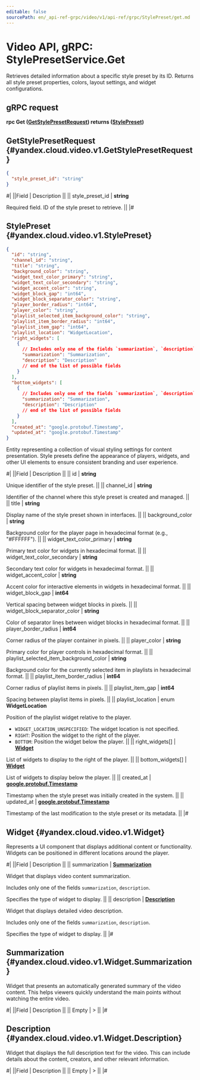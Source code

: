 ```yaml
---
editable: false
sourcePath: en/_api-ref-grpc/video/v1/api-ref/grpc/StylePreset/get.md
---
```


# Video API, gRPC: StylePresetService.Get

Retrieves detailed information about a specific style preset by its ID.
Returns all style preset properties, colors, layout settings, and widget configurations.

## gRPC request

**rpc Get ([GetStylePresetRequest](#yandex.cloud.video.v1.GetStylePresetRequest)) returns ([StylePreset](#yandex.cloud.video.v1.StylePreset))**

## GetStylePresetRequest {#yandex.cloud.video.v1.GetStylePresetRequest}

```json
{
  "style_preset_id": "string"
}
```

#|
||Field | Description ||
|| style_preset_id | **string**

Required field. ID of the style preset to retrieve. ||
|#

## StylePreset {#yandex.cloud.video.v1.StylePreset}

```json
{
  "id": "string",
  "channel_id": "string",
  "title": "string",
  "background_color": "string",
  "widget_text_color_primary": "string",
  "widget_text_color_secondary": "string",
  "widget_accent_color": "string",
  "widget_block_gap": "int64",
  "widget_block_separator_color": "string",
  "player_border_radius": "int64",
  "player_color": "string",
  "playlist_selected_item_background_color": "string",
  "playlist_item_border_radius": "int64",
  "playlist_item_gap": "int64",
  "playlist_location": "WidgetLocation",
  "right_widgets": [
    {
      // Includes only one of the fields `summarization`, `description`
      "summarization": "Summarization",
      "description": "Description"
      // end of the list of possible fields
    }
  ],
  "bottom_widgets": [
    {
      // Includes only one of the fields `summarization`, `description`
      "summarization": "Summarization",
      "description": "Description"
      // end of the list of possible fields
    }
  ],
  "created_at": "google.protobuf.Timestamp",
  "updated_at": "google.protobuf.Timestamp"
}
```

Entity representing a collection of visual styling settings for content presentation.
Style presets define the appearance of players, widgets, and other UI elements
to ensure consistent branding and user experience.

#|
||Field | Description ||
|| id | **string**

Unique identifier of the style preset. ||
|| channel_id | **string**

Identifier of the channel where this style preset is created and managed. ||
|| title | **string**

Display name of the style preset shown in interfaces. ||
|| background_color | **string**

Background color for the player page in hexadecimal format (e.g., "#FFFFFF"). ||
|| widget_text_color_primary | **string**

Primary text color for widgets in hexadecimal format. ||
|| widget_text_color_secondary | **string**

Secondary text color for widgets in hexadecimal format. ||
|| widget_accent_color | **string**

Accent color for interactive elements in widgets in hexadecimal format. ||
|| widget_block_gap | **int64**

Vertical spacing between widget blocks in pixels. ||
|| widget_block_separator_color | **string**

Color of separator lines between widget blocks in hexadecimal format. ||
|| player_border_radius | **int64**

Corner radius of the player container in pixels. ||
|| player_color | **string**

Primary color for player controls in hexadecimal format. ||
|| playlist_selected_item_background_color | **string**

Background color for the currently selected item in playlists in hexadecimal format. ||
|| playlist_item_border_radius | **int64**

Corner radius of playlist items in pixels. ||
|| playlist_item_gap | **int64**

Spacing between playlist items in pixels. ||
|| playlist_location | enum **WidgetLocation**

Position of the playlist widget relative to the player.

- `WIDGET_LOCATION_UNSPECIFIED`: The widget location is not specified.
- `RIGHT`: Position the widget to the right of the player.
- `BOTTOM`: Position the widget below the player. ||
|| right_widgets[] | **[Widget](#yandex.cloud.video.v1.Widget)**

List of widgets to display to the right of the player. ||
|| bottom_widgets[] | **[Widget](#yandex.cloud.video.v1.Widget)**

List of widgets to display below the player. ||
|| created_at | **[google.protobuf.Timestamp](https://developers.google.com/protocol-buffers/docs/reference/google.protobuf#timestamp)**

Timestamp when the style preset was initially created in the system. ||
|| updated_at | **[google.protobuf.Timestamp](https://developers.google.com/protocol-buffers/docs/reference/google.protobuf#timestamp)**

Timestamp of the last modification to the style preset or its metadata. ||
|#

## Widget {#yandex.cloud.video.v1.Widget}

Represents a UI component that displays additional content or functionality.
Widgets can be positioned in different locations around the player.

#|
||Field | Description ||
|| summarization | **[Summarization](#yandex.cloud.video.v1.Widget.Summarization)**

Widget that displays video content summarization.

Includes only one of the fields `summarization`, `description`.

Specifies the type of widget to display. ||
|| description | **[Description](#yandex.cloud.video.v1.Widget.Description)**

Widget that displays detailed video description.

Includes only one of the fields `summarization`, `description`.

Specifies the type of widget to display. ||
|#

## Summarization {#yandex.cloud.video.v1.Widget.Summarization}

Widget that presents an automatically generated summary of the video content.
This helps viewers quickly understand the main points without watching the entire video.

#|
||Field | Description ||
|| Empty | > ||
|#

## Description {#yandex.cloud.video.v1.Widget.Description}

Widget that displays the full description text for the video.
This can include details about the content, creators, and other relevant information.

#|
||Field | Description ||
|| Empty | > ||
|#